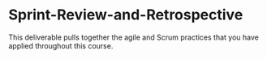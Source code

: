 # Sprint-Review-and-Retrospective
This deliverable pulls together the agile and Scrum practices that you have applied throughout this course.
